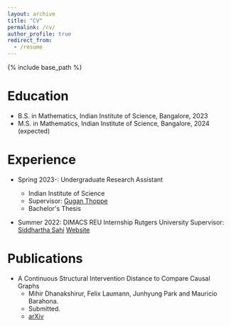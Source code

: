 ```yaml
---
layout: archive
title: "CV"
permalink: /cv/
author_profile: true
redirect_from:
  - /resume
---
```


{% include base_path %}

Education
======
* B.S. in Mathematics, Indian Institute of Science, Bangalore, 2023
* M.S. in Mathematics, Indian Institute of Science, Bangalore, 2024 (expected)

Experience
======
* Spring 2023-: Undergraduate Research Assistant
  * Indian Institute of Science
  * Supervisor: [Gugan Thoppe](https://sites.google.com/site/gugancth/)
  * Bachelor's Thesis

* Summer 2022: DIMACS REU Internship
   Rutgers University
   Supervisor: [Siddhartha Sahi](https://sites.math.rutgers.edu/~sahi/)
   [Website](http://reu.dimacs.rutgers.edu/~md1729/)
 
Publications
======
* A Continuous Structural Intervention Distance to Compare Causal Graphs
  * Mihir Dhanakshirur, Felix Laumann, Junhyung Park and Mauricio Barahona.
  * Submitted.
  * [arXiv](https://arxiv.org/abs/2307.16452)
  

